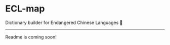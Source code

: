 # ECL-map
Dictionary builder for Endangered Chinese Languages :book:

-------

Readme is coming soon!
